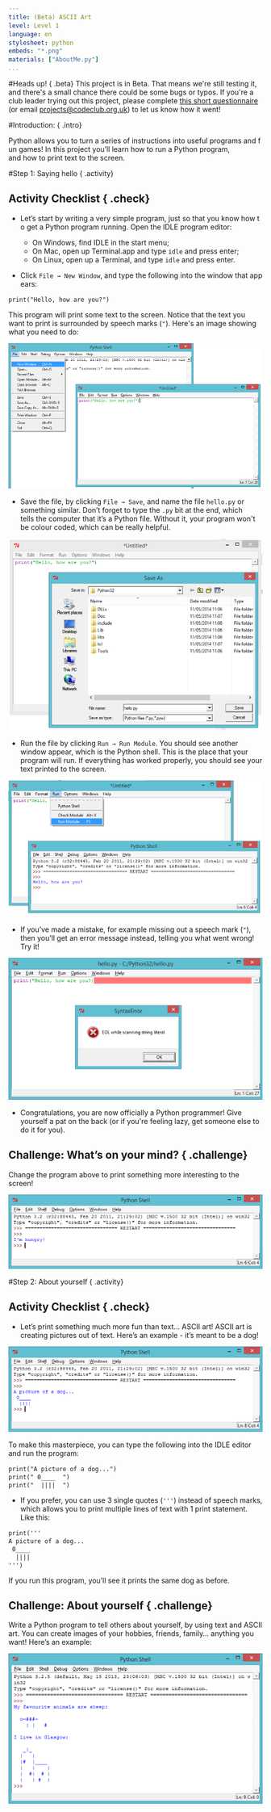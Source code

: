 ```yaml
---
title: (Beta) ASCII Art
level: Level 1
language: en
stylesheet: python
embeds: "*.png"
materials: ["AboutMe.py"]
...
```


#Heads up! { .beta}
This project is in Beta. That means we're still testing it, and there's a small chance there could be some bugs or typos. If you're a club leader trying out this project, please complete <a href="https://docs.google.com/forms/d/1eMCfpYe3v7eYu5M8rSqLKlmq7cczLCLHx66csgyUyVU/viewform?usp=send_form" target="_blank">this short questionnaire</a> (or email projects@codeclub.org.uk) to let us know how it went!

#Introduction:  { .intro}

Python allows you to turn a series of instructions into useful programs and fun games! In this project you’ll learn how to run a Python program, and how to print text to the screen.

#Step 1: Saying hello { .activity}
## Activity Checklist { .check}

+ Let’s start by writing a very simple program, just so that you know how to get a Python program running. Open the IDLE program editor: 
    + On Windows, find IDLE in the start menu; 
    + On Mac, open up Terminal.app and type `idle` and press enter;
    + On Linux, open up a Terminal, and type `idle` and press enter.

+ Click `File → New Window`, and type the following into the window that appears:

```{.language-python}
print("Hello, how are you?")
```

This program will print some text to the screen. Notice that the text you want to print is surrounded by speech marks (`"`). Here's an image showing what you need to do:

![screenshot](ascii-hello.png)

+ Save the file, by clicking `File → Save`, and name the file `hello.py` or something similar. Don’t forget to type the `.py` bit at the end, which tells the computer that it’s a Python file. Without it, your program won't be colour coded, which can be really helpful.

![screenshot](ascii-save.png)

+ Run the file by clicking `Run → Run Module`. You should see another window appear, which is the Python shell. This is the place that your program will run. If everything has worked properly, you should see your text printed to the screen.

![screenshot](ascii-run.png)

+ If you’ve made a mistake, for example missing out a speech mark (`"`), then you’ll get an error message instead, telling you what went wrong! Try it!

![screenshot](ascii-error.png)

+ Congratulations, you are now officially a Python programmer! Give yourself a pat on the back (or if you're feeling lazy, get someone else to do it for you).

## Challenge: What’s on your mind? { .challenge}
Change the program above to print something more interesting to the screen!

![screenshot](ascii-mind.png)

#Step 2: About yourself { .activity}
## Activity Checklist { .check}

+ Let’s print something much more fun than text… ASCII art! ASCII art is creating pictures out of text. Here’s an example - it’s meant to be a dog!

![screenshot](ascii-dog.png)

To make this masterpiece, you can type the following into the IDLE editor and run the program:

```{.language-python}
print("A picture of a dog...")
print(" 0____  ")
print("  ||||  ")
```

+ If you prefer, you can use 3 single quotes (`'''`) instead of speech marks, which allows you to print multiple lines of text with 1 print statement. Like this:

```{.language-python}
print('''
A picture of a dog...
 0____ 
  ||||  
''')
```

If you run this program, you’ll see it prints the same dog as before.

## Challenge: About yourself { .challenge}
Write a Python program to tell others about yourself, by using text and ASCII art. You can create images of your hobbies, friends, family… anything you want! Here’s an example:

![screenshot](ascii-aboutMe.png)